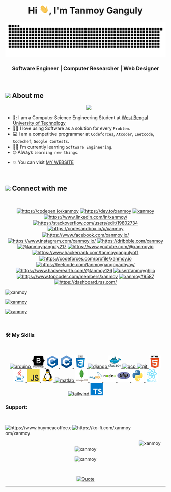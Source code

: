 <h1 align="center">Hi <img src="https://raw.githubusercontent.com/ABSphreak/ABSphreak/master/gifs/Hi.gif" width="30px">, I'm Tanmoy Ganguly</h1>

<p align = "center">
	<img src = "https://github.com/7oSkaaa/7oSkaaa/blob/output/github-contribution-grid-snake.svg?" alt = "Snake Game"/>
</p>


<h3 align="center">Software Engineer | Computer Researcher | Web Designer</h3>


<br>
	
## <picture><img src = "https://github.com/7oSkaaa/7oSkaaa/blob/main/Images/about_me.gif?raw=true" width = 50px></picture> About me

<picture> <img align="right" src="https://github.com/7oSkaaa/7oSkaaa/blob/main/Images/Right_Side.gif?raw=true" width = 250px></picture>

<br>

- 🏫: I am a Computer Science Engineering Student at [West Bengal University of Technology](https://makautwb.ac.in/)
- :technologist: I love using Software as a solution for every `Problem`.
- :computer: I am a competitive programmer at `Codeforces`, `Atcoder`, `Leetcode`, `Codechef`, `Google Contests`.
- :student: I’m currently learning `Software Engineering`.
- :nerd_face: Always `learning new things`.
<!-- - :thinking: I’m currently open for a new `job opportunity`, this is [MY RESUME](). -->
- :boom: You can visit [MY WEBSITE](https://www.tanmoygangopadhyay.ml/)
<br>

## <picture> <img src="https://github.com/7oSkaaa/7oSkaaa/blob/main/Images/Connect-with-me.gif?raw=true" width="100px"> </picture> Connect with me
<br>
<p align="center">
<a href="https://codepen.io/https://codepen.io/xanmoy" target="blank"><img align="center" src="https://raw.githubusercontent.com/rahuldkjain/github-profile-readme-generator/master/src/images/icons/Social/codepen.svg" alt="https://codepen.io/xanmoy" height="30" width="40" /></a>
<a href="https://dev.to/https://dev.to/xanmoy" target="blank"><img align="center" src="https://raw.githubusercontent.com/rahuldkjain/github-profile-readme-generator/master/src/images/icons/Social/devto.svg" alt="https://dev.to/xanmoy" height="30" width="40" /></a>
<a href="https://twitter.com/xanmoy" target="blank"><img align="center" src="https://raw.githubusercontent.com/rahuldkjain/github-profile-readme-generator/master/src/images/icons/Social/twitter.svg" alt="xanmoy" height="30" width="40" /></a>
<a href="https://linkedin.com/in/https://www.linkedin.com/in/xanmoy/" target="blank"><img align="center" src="https://raw.githubusercontent.com/rahuldkjain/github-profile-readme-generator/master/src/images/icons/Social/linked-in-alt.svg" alt="https://www.linkedin.com/in/xanmoy/" height="30" width="40" /></a>
<a href="https://stackoverflow.com/users/https://stackoverflow.com/users/edit/19802734" target="blank"><img align="center" src="https://raw.githubusercontent.com/rahuldkjain/github-profile-readme-generator/master/src/images/icons/Social/stack-overflow.svg" alt="https://stackoverflow.com/users/edit/19802734" height="30" width="40" /></a>
<a href="https://codesandbox.com/https://codesandbox.io/u/xanmoy" target="blank"><img align="center" src="https://raw.githubusercontent.com/rahuldkjain/github-profile-readme-generator/master/src/images/icons/Social/codesandbox.svg" alt="https://codesandbox.io/u/xanmoy" height="30" width="40" /></a>
<a href="https://fb.com/https://www.facebook.com/xanmoy.io/" target="blank"><img align="center" src="https://raw.githubusercontent.com/rahuldkjain/github-profile-readme-generator/master/src/images/icons/Social/facebook.svg" alt="https://www.facebook.com/xanmoy.io/" height="30" width="40" /></a>
<a href="https://instagram.com/https://www.instagram.com/xanmoy.io/" target="blank"><img align="center" src="https://raw.githubusercontent.com/rahuldkjain/github-profile-readme-generator/master/src/images/icons/Social/instagram.svg" alt="https://www.instagram.com/xanmoy.io/" height="30" width="40" /></a>
<a href="https://dribbble.com/https://dribbble.com/xanmoy" target="blank"><img align="center" src="https://raw.githubusercontent.com/rahuldkjain/github-profile-readme-generator/master/src/images/icons/Social/dribbble.svg" alt="https://dribbble.com/xanmoy" height="30" width="40" /></a>
<a href="https://medium.com/@tanmoyganguly217" target="blank"><img align="center" src="https://raw.githubusercontent.com/rahuldkjain/github-profile-readme-generator/master/src/images/icons/Social/medium.svg" alt="@tanmoyganguly217" height="30" width="40" /></a>
<a href="https://www.youtube.com/c/https://www.youtube.com/@xanmoyio" target="blank"><img align="center" src="https://raw.githubusercontent.com/rahuldkjain/github-profile-readme-generator/master/src/images/icons/Social/youtube.svg" alt="https://www.youtube.com/@xanmoyio" height="30" width="40" /></a>
<a href="https://www.hackerrank.com/https://www.hackerrank.com/tanmoygangulyof1" target="blank"><img align="center" src="https://raw.githubusercontent.com/rahuldkjain/github-profile-readme-generator/master/src/images/icons/Social/hackerrank.svg" alt="https://www.hackerrank.com/tanmoygangulyof1" height="30" width="40" /></a>
<a href="https://codeforces.com/profile/https://codeforces.com/profile/xanmoy.io" target="blank"><img align="center" src="https://raw.githubusercontent.com/rahuldkjain/github-profile-readme-generator/master/src/images/icons/Social/codeforces.svg" alt="https://codeforces.com/profile/xanmoy.io" height="30" width="40" /></a>
<a href="https://www.leetcode.com/https://leetcode.com/tanmoygangopadhyay/" target="blank"><img align="center" src="https://raw.githubusercontent.com/rahuldkjain/github-profile-readme-generator/master/src/images/icons/Social/leet-code.svg" alt="https://leetcode.com/tanmoygangopadhyay/" height="30" width="40" /></a>
<a href="https://www.hackerearth.com/https://www.hackerearth.com/@tanmoy126" target="blank"><img align="center" src="https://raw.githubusercontent.com/rahuldkjain/github-profile-readme-generator/master/src/images/icons/Social/hackerearth.svg" alt="https://www.hackerearth.com/@tanmoy126" height="30" width="40" /></a>
<a href="https://auth.geeksforgeeks.org/user/user/tanmoyghjio" target="blank"><img align="center" src="https://raw.githubusercontent.com/rahuldkjain/github-profile-readme-generator/master/src/images/icons/Social/geeks-for-geeks.svg" alt="user/tanmoyghjio" height="30" width="40" /></a>
<a href="https://www.topcoder.com/members/https://www.topcoder.com/members/xanmoy" target="blank"><img align="center" src="https://raw.githubusercontent.com/rahuldkjain/github-profile-readme-generator/master/src/images/icons/Social/topcoder.svg" alt="https://www.topcoder.com/members/xanmoy" height="30" width="40" /></a>
<a href="https://discord.gg/xanmoy#9587" target="blank"><img align="center" src="https://raw.githubusercontent.com/rahuldkjain/github-profile-readme-generator/master/src/images/icons/Social/discord.svg" alt="xanmoy#9587" height="30" width="40" /></a>
<a href="/https://dashboard.rss.com/" target="blank"><img align="center" src="https://raw.githubusercontent.com/rahuldkjain/github-profile-readme-generator/master/src/images/icons/Social/rss.svg" alt="https://dashboard.rss.com/" height="30" width="40" /></a>	
</p>

<p align="left"> <img src="https://komarev.com/ghpvc/?username=xanmoy&label=Profile%20views&color=0e75b6&style=flat" alt="xanmoy" /> </p>

<p align="left"> <a href="https://github.com/ryo-ma/github-profile-trophy"><img src="https://github-profile-trophy.vercel.app/?username=xanmoy" alt="xanmoy" /></a> </p>

<p align="left"> <a href="https://twitter.com/xanmoy" target="blank"><img src="https://img.shields.io/twitter/follow/xanmoy?logo=twitter&style=for-the-badge" alt="xanmoy" /></a> </p>


<br>
<h3 align="left">🛠️ My Skills</h3>
<br>
<p align="center"> <a href="https://www.arduino.cc/" target="_blank" rel="noreferrer"> <img src="https://cdn.worldvectorlogo.com/logos/arduino-1.svg" alt="arduino" width="40" height="40"/> </a> <a href="https://getbootstrap.com" target="_blank" rel="noreferrer"> <img src="https://raw.githubusercontent.com/devicons/devicon/master/icons/bootstrap/bootstrap-plain-wordmark.svg" alt="bootstrap" width="40" height="40"/> </a> <a href="https://www.cprogramming.com/" target="_blank" rel="noreferrer"> <img src="https://raw.githubusercontent.com/devicons/devicon/master/icons/c/c-original.svg" alt="c" width="40" height="40"/> </a> <a href="https://www.w3schools.com/cpp/" target="_blank" rel="noreferrer"> <img src="https://raw.githubusercontent.com/devicons/devicon/master/icons/cplusplus/cplusplus-original.svg" alt="cplusplus" width="40" height="40"/> </a> <a href="https://www.w3schools.com/css/" target="_blank" rel="noreferrer"> <img src="https://raw.githubusercontent.com/devicons/devicon/master/icons/css3/css3-original-wordmark.svg" alt="css3" width="40" height="40"/> </a> <a href="https://www.djangoproject.com/" target="_blank" rel="noreferrer"> <img src="https://cdn.worldvectorlogo.com/logos/django.svg" alt="django" width="40" height="40"/> </a> <a href="https://www.docker.com/" target="_blank" rel="noreferrer"> <img src="https://raw.githubusercontent.com/devicons/devicon/master/icons/docker/docker-original-wordmark.svg" alt="docker" width="40" height="40"/> </a> <a href="https://cloud.google.com" target="_blank" rel="noreferrer"> <img src="https://www.vectorlogo.zone/logos/google_cloud/google_cloud-icon.svg" alt="gcp" width="40" height="40"/> </a> <a href="https://git-scm.com/" target="_blank" rel="noreferrer"> <img src="https://www.vectorlogo.zone/logos/git-scm/git-scm-icon.svg" alt="git" width="40" height="40"/> </a> <a href="https://www.w3.org/html/" target="_blank" rel="noreferrer"> <img src="https://raw.githubusercontent.com/devicons/devicon/master/icons/html5/html5-original-wordmark.svg" alt="html5" width="40" height="40"/> </a> <a href="https://www.java.com" target="_blank" rel="noreferrer"> <img src="https://raw.githubusercontent.com/devicons/devicon/master/icons/java/java-original.svg" alt="java" width="40" height="40"/> </a> <a href="https://developer.mozilla.org/en-US/docs/Web/JavaScript" target="_blank" rel="noreferrer"> <img src="https://raw.githubusercontent.com/devicons/devicon/master/icons/javascript/javascript-original.svg" alt="javascript" width="40" height="40"/> </a> <a href="https://www.linux.org/" target="_blank" rel="noreferrer"> <img src="https://raw.githubusercontent.com/devicons/devicon/master/icons/linux/linux-original.svg" alt="linux" width="40" height="40"/> </a> <a href="https://www.mathworks.com/" target="_blank" rel="noreferrer"> <img src="https://upload.wikimedia.org/wikipedia/commons/2/21/Matlab_Logo.png" alt="matlab" width="40" height="40"/> </a> <a href="https://www.mongodb.com/" target="_blank" rel="noreferrer"> <img src="https://raw.githubusercontent.com/devicons/devicon/master/icons/mongodb/mongodb-original-wordmark.svg" alt="mongodb" width="40" height="40"/> </a> <a href="https://www.mysql.com/" target="_blank" rel="noreferrer"> <img src="https://raw.githubusercontent.com/devicons/devicon/master/icons/mysql/mysql-original-wordmark.svg" alt="mysql" width="40" height="40"/> </a> <a href="https://nodejs.org" target="_blank" rel="noreferrer"> <img src="https://raw.githubusercontent.com/devicons/devicon/master/icons/nodejs/nodejs-original-wordmark.svg" alt="nodejs" width="40" height="40"/> </a> <a href="https://www.php.net" target="_blank" rel="noreferrer"> <img src="https://raw.githubusercontent.com/devicons/devicon/master/icons/php/php-original.svg" alt="php" width="40" height="40"/> </a> <a href="https://www.python.org" target="_blank" rel="noreferrer"> <img src="https://raw.githubusercontent.com/devicons/devicon/master/icons/python/python-original.svg" alt="python" width="40" height="40"/> </a> <a href="https://reactjs.org/" target="_blank" rel="noreferrer"> <img src="https://raw.githubusercontent.com/devicons/devicon/master/icons/react/react-original-wordmark.svg" alt="react" width="40" height="40"/> </a> <a href="https://tailwindcss.com/" target="_blank" rel="noreferrer"> <img src="https://www.vectorlogo.zone/logos/tailwindcss/tailwindcss-icon.svg" alt="tailwind" width="40" height="40"/> </a> <a href="https://www.typescriptlang.org/" target="_blank" rel="noreferrer"> <img src="https://raw.githubusercontent.com/devicons/devicon/master/icons/typescript/typescript-original.svg" alt="typescript" width="40" height="40"/> </a> </p>

<h3 align="left">Support:</h3>
<br>
<p><a href="https://www.buymeacoffee.com/https://www.buymeacoffee.com/xanmoy"> <img align="left" src="https://cdn.buymeacoffee.com/buttons/v2/default-yellow.png" height="50" width="210" alt="https://www.buymeacoffee.com/xanmoy" /></a><a href="https://ko-fi.com/https://ko-fi.com/xanmoy"> <img align="left" src="https://cdn.ko-fi.com/cdn/kofi3.png?v=3" height="50" width="210" alt="https://ko-fi.com/xanmoy" /></a></p><br><br>



<p align="center"><img align="left" src="https://github-readme-stats.vercel.app/api/top-langs?username=xanmoy&show_icons=true&locale=en&layout=compact" alt="xanmoy" /></p>

<p align="center">&nbsp;<img align="center" src="https://github-readme-stats.vercel.app/api?username=xanmoy&show_icons=true&locale=en" alt="xanmoy" /></p>

<p align="center"><img align="center" src="https://github-readme-streak-stats.herokuapp.com/?user=xanmoy&" alt="xanmoy" /></p>


											

<br>

<p align = "center">
	<a href="https://github.com/piyushsuthar/github-readme-quotes"> <img alt = "Quote" src="https://quotes-github-readme.vercel.app/api?type=horizontal&theme=tokyonight&animation=grow_out_in&quoteCategory=programming">
</p>

---
